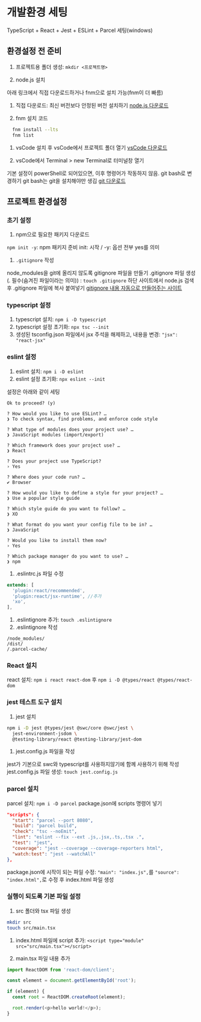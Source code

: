 # 개발환경 세팅

TypeScript + React + Jest + ESLint + Parcel 세팅(windows)

## 환경설정 전 준비

1. 프로젝트용 폴더 생성: `mkdir <프로젝트명>`

1. node.js 설치

아래 링크에서 직접 다운로드하거나 fnm으로 설치 가능(fnm이 더 빠름)

  1. 직접 다운로드: 최신 버전보다 안정된 버전 설치하기
  [node.js 다운로드](https://nodejs.org/ko)

  1. fnm 설치 코드

  ```bash
    fnm install --lts
    fnm list
  ```

1. vsCode 설치 후 vsCode에서 프로젝트 폴더 열기
[vsCode 다운로드](https://code.visualstudio.com/download)

1. vsCode에서 Terminal > new Terminal로 터미널창 열기

기본 설정이 powerShell로 되어있으면, 이후 명령어가 작동하지 않음. git bash로 변경하기
  git bash는 git을 설치해야만 생김
  [git 다운로드](https://git-scm.com/downloads)

## 프로젝트 환경설정

### 초기 설정

1. npm으로 필요한 패키지 다운로드

`npm init -y`: npm 패키지 준비
  init: 시작 / -y: 옵션 전부 yes를 의미

1. `.gitignore` 작성

node_modules을 git에 올리지 않도록 gitignore 파일을 만들기
  .gitignore 파일 생성(. 필수(숨겨진 파일이라는 의미)) : `touch .gitignore`
  하단 사이트에서 node.js 검색 후 .gitignore 파일에 복사 붙여넣기
  [gitignore 내용 자동으로 만들어주는 사이트](https://www.toptal.com/developers/gitignore)

### typescript 설정

1. typescript 설치: `npm i -D typescript`
1. typescript 설정 초기화: `npx tsc --init`
1. 생성된 tsconfig.json 파일에서 jsx 주석을 해제하고, 내용을 변경: `"jsx": "react-jsx"`

### eslint 설정

1. eslint 설치: `npm i -D eslint`
1. eslint 설정 초기화: `npx eslint --init`

설정은 아래와 같이 세팅

```text
Ok to proceed? (y)
```

```text
? How would you like to use ESLint? …
❯ To check syntax, find problems, and enforce code style

? What type of modules does your project use? …
❯ JavaScript modules (import/export)

? Which framework does your project use? …
❯ React

? Does your project use TypeScript?
› Yes

? Where does your code run? …
✔ Browser

? How would you like to define a style for your project? …
❯ Use a popular style guide

? Which style guide do you want to follow? …
❯ XO

? What format do you want your config file to be in? …
❯ JavaScript

? Would you like to install them now?
› Yes

? Which package manager do you want to use? …
❯ npm
```

1. .eslintrc.js 파일 수정

```javascript
extends: [
  'plugin:react/recommended',
  'plugin:react/jsx-runtime', //추가
  'xo',
],
```

1. .eslintignore 추가: `touch .eslintignore`
1. .eslintignore 작성

```text
/node_modules/
/dist/
/.parcel-cache/
```

### React 설치

react 설치: `npm i react react-dom` 후 `npm i -D @types/react @types/react-dom`

### jest 테스트 도구 설치

1. jest 설치

```bash
npm i -D jest @types/jest @swc/core @swc/jest \
  jest-environment-jsdom \
  @testing-library/react @testing-library/jest-dom
```

1. jest.config.js 파일을 작성

jest가 기본으로 swc와 typescript를 사용하지않기에 함께 사용하기 위해 작성
jest.config.js 파일 생성: `touch jest.config.js`

### parcel 설치

parcel 설치: `npm i -D parcel`
package.json에 scripts 명령어 넣기

```json
"scripts": {
  "start": "parcel --port 8080",
  "build": "parcel build",
  "check": "tsc --noEmit",
  "lint": "eslint --fix --ext .js,.jsx,.ts,.tsx .",
  "test": "jest",
  "coverage": "jest --coverage --coverage-reporters html",
  "watch:test": "jest --watchAll"
},
```

package.json에 시작이 되는 파일 수정: `"main": "index.js",`를 `"source": "index.html",`로 수정 후 index.html 파일 생성

### 실행이 되도록 기본 파일 설정

1. src 폴더와 tsx 파일 생성

```bash
mkdir src
touch src/main.tsx
```

1. index.html 파일에 script 추가: `<script type="module" src="src/main.tsx"></script>`

1. main.tsx 파일 내용 추가

```typescript
import ReactDOM from 'react-dom/client';

const element = document.getElementById('root');

if (element) {
  const root = ReactDOM.createRoot(element);

  root.render(<p>hello world!</p>);
}
```
